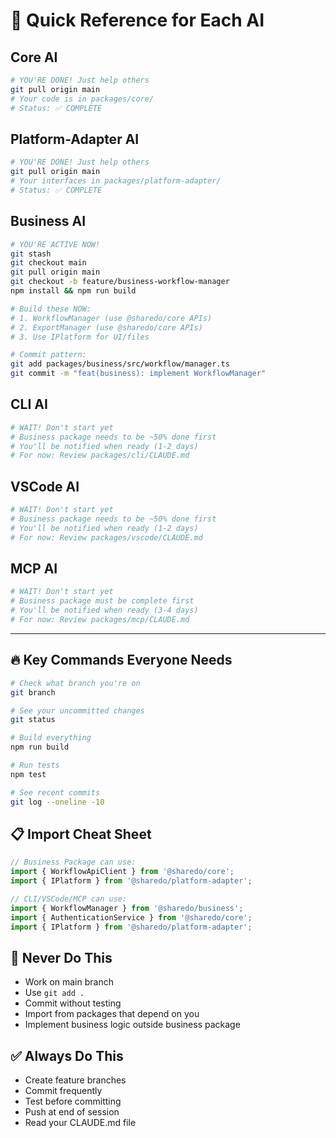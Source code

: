 # 🚀 Quick Reference for Each AI

## Core AI
```bash
# YOU'RE DONE! Just help others
git pull origin main
# Your code is in packages/core/
# Status: ✅ COMPLETE
```

## Platform-Adapter AI
```bash
# YOU'RE DONE! Just help others
git pull origin main
# Your interfaces in packages/platform-adapter/
# Status: ✅ COMPLETE
```

## Business AI
```bash
# YOU'RE ACTIVE NOW!
git stash
git checkout main
git pull origin main
git checkout -b feature/business-workflow-manager
npm install && npm run build

# Build these NOW:
# 1. WorkflowManager (use @sharedo/core APIs)
# 2. ExportManager (use @sharedo/core APIs)
# 3. Use IPlatform for UI/files

# Commit pattern:
git add packages/business/src/workflow/manager.ts
git commit -m "feat(business): implement WorkflowManager"
```

## CLI AI
```bash
# WAIT! Don't start yet
# Business package needs to be ~50% done first
# You'll be notified when ready (1-2 days)
# For now: Review packages/cli/CLAUDE.md
```

## VSCode AI
```bash
# WAIT! Don't start yet
# Business package needs to be ~50% done first
# You'll be notified when ready (1-2 days)
# For now: Review packages/vscode/CLAUDE.md
```

## MCP AI
```bash
# WAIT! Don't start yet
# Business package must be complete first
# You'll be notified when ready (3-4 days)
# For now: Review packages/mcp/CLAUDE.md
```

---

## 🔥 Key Commands Everyone Needs

```bash
# Check what branch you're on
git branch

# See your uncommitted changes
git status

# Build everything
npm run build

# Run tests
npm test

# See recent commits
git log --oneline -10
```

## 📋 Import Cheat Sheet

```typescript
// Business Package can use:
import { WorkflowApiClient } from '@sharedo/core';
import { IPlatform } from '@sharedo/platform-adapter';

// CLI/VSCode/MCP can use:
import { WorkflowManager } from '@sharedo/business';
import { AuthenticationService } from '@sharedo/core';
import { IPlatform } from '@sharedo/platform-adapter';
```

## 🚫 Never Do This
- Work on main branch
- Use `git add .`
- Commit without testing
- Import from packages that depend on you
- Implement business logic outside business package

## ✅ Always Do This
- Create feature branches
- Commit frequently
- Test before committing
- Push at end of session
- Read your CLAUDE.md file